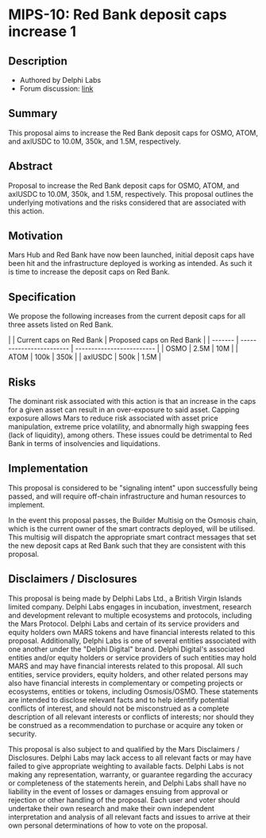 # MIPS-10:  Red Bank deposit caps increase 1

## Description

- Authored by Delphi Labs
- Forum discussion: [link](https://forum.marsprotocol.io/t/mrc-10-red-bank-deposit-caps-increase-1/799) 

## Summary

This proposal aims to increase the Red Bank deposit caps for OSMO, ATOM, and axlUSDC to 10.0M, 350k, and 1.5M, respectively.

## Abstract

Proposal to increase the Red Bank deposit caps for OSMO, ATOM, and axlUSDC to 10.0M, 350k, and 1.5M, respectively. This proposal outlines the underlying motivations and the risks considered that are associated with this action.

## Motivation

Mars Hub and Red Bank have now been launched, initial deposit caps have been hit and the infrastructure deployed is working as intended. As such it is time to increase the deposit caps on Red Bank.

## Specification

We propose the following increases from the current deposit caps for all three assets listed on Red Bank.

| | Current caps on Red Bank | Proposed caps on Red Bank | | ------- | ------------------------ | ------------------------- | | OSMO | 2.5M | 10M | | ATOM | 100k | 350k | | axlUSDC | 500k | 1.5M |

## Risks

The dominant risk associated with this action is that an increase in the caps for a given asset can result in an over-exposure to said asset. Capping exposure allows Mars to reduce risk associated with asset price manipulation, extreme price volatility, and abnormally high swapping fees (lack of liquidity), among others. These issues could be detrimental to Red Bank in terms of insolvencies and liquidations.

## Implementation

This proposal is considered to be "signaling intent" upon successfully being passed, and will require off-chain infrastructure and human resources to implement.

In the event this proposal passes, the Builder Multisig on the Osmosis chain, which is the current owner of the smart contracts deployed, will be utilised. This multisig will dispatch the appropriate smart contract messages that set the new deposit caps at Red Bank such that they are consistent with this proposal.

## Disclaimers / Disclosures

This proposal is being made by Delphi Labs Ltd., a British Virgin Islands limited company. Delphi Labs engages in incubation, investment, research and development relevant to multiple ecosystems and protocols, including the Mars Protocol. Delphi Labs and certain of its service providers and equity holders own MARS tokens and have financial interests related to this proposal. Additionally, Delphi Labs is one of several entities associated with one another under the "Delphi Digital" brand. Delphi Digital's associated entities and/or equity holders or service providers of such entities may hold MARS and may have financial interests related to this proposal. All such entities, service providers, equity holders, and other related persons may also have financial interests in complementary or competing projects or ecosystems, entities or tokens, including Osmosis/OSMO. These statements are intended to disclose relevant facts and to help identify potential conflicts of interest, and should not be misconstrued as a complete description of all relevant interests or conflicts of interests; nor should they be construed as a recommendation to purchase or acquire any token or security.

This proposal is also subject to and qualified by the Mars Disclaimers / Disclosures. Delphi Labs may lack access to all relevant facts or may have failed to give appropriate weighting to available facts. Delphi Labs is not making any representation, warranty, or guarantee regarding the accuracy or completeness of the statements herein, and Delphi Labs shall have no liability in the event of losses or damages ensuing from approval or rejection or other handling of the proposal. Each user and voter should undertake their own research and make their own independent interpretation and analysis of all relevant facts and issues to arrive at their own personal determinations of how to vote on the proposal.
